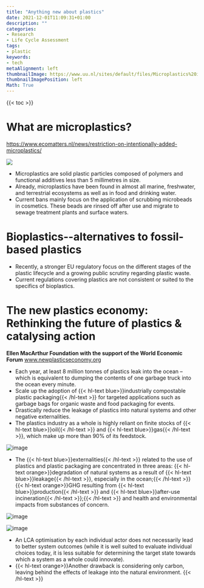 ```yaml
---
title: "Anything new about plastics"
date: 2021-12-01T11:09:31+01:00
description: ""
categories:
- Research
- Life Cycle Assessment
tags:
- plastic
keywords:
- tech
metaAlignment: left
thumbnailImage: https://www.uu.nl/sites/default/files/Microplastics%20in%20house%20dust%20%28%40%20Dick.Vethaak%29%20klein.jpg
thumbnailImagePosition: left
Math: True
---
```


<!--more-->
{{< toc >}}

# What are microplastics?
https://www.ecomatters.nl/news/restriction-on-intentionally-added-microplastics/

![](https://www.uu.nl/sites/default/files/Microplastics%20in%20house%20dust%20%28%40%20Dick.Vethaak%29%20klein.jpg)


* Microplastics are solid plastic particles composed of polymers and functional additives less than 5 millimetres in size.
* Already, microplastics have been found in almost all marine, freshwater, and terrestrial ecosystems as well as in food and drinking water.
* Current bans mainly focus on the application of scrubbing microbeads in cosmetics. These beads are rinsed off after use and migrate to sewage treatment plants and surface waters.

# Bioplastics--alternatives to fossil-based plastics
* Recently, a stronger EU regulatory focus on the different stages of the plastic lifecycle and a growing public scrutiny regarding plastic waste.
* Current regulations covering plastics are not consistent or suited to the specifics of bioplastics.

# The new plastics economy: Rethinking the future of plastics & catalysing action

**Ellen MacArthur Foundation with the support of the World Economic Forum**
www.newplasticseconomy.org

*  Each year, at least 8 million tonnes of plastics leak into the ocean –
which is equivalent to dumping the contents of one garbage truck into the ocean every minute.
* Scale up the adoption of {{< hl-text blue>}}industrially compostable plastic packaging{{< /hl-text >}} for targeted applications such as garbage bags for organic waste and food packaging for events.
* Drastically reduce the leakage of plastics into natural systems and other negative externalities.
* The plastics industry as a whole is highly reliant on finite stocks of {{< hl-text blue>}}oil{{< /hl-text >}} and {{< hl-text blue>}}gas{{< /hl-text >}}, which make up more than 90% of its feedstock.

![image](https://user-images.githubusercontent.com/65668613/144592480-44a05a72-a3ce-4895-9e9d-ba93b264f151.png)

* The {{< hl-text blue>}}externalities{{< /hl-text >}} related to the use of plastics and plastic packaging are concentrated in three areas: {{< hl-text orange>}}degradation of natural systems as a result of {{< hl-text blue>}}leakage{{< /hl-text >}}, especially in the ocean;{{< /hl-text >}} {{< hl-text orange>}}GHG resulting from {{< hl-text blue>}}production{{< /hl-text >}} and {{< hl-text blue>}}after-use incineration{{< /hl-text >}};{{< /hl-text >}} and health and environmental impacts from substances of concern.

![image](https://user-images.githubusercontent.com/65668613/144593058-aab346a7-d39b-4e35-a567-d0cc76409fa3.png)

![image](https://user-images.githubusercontent.com/65668613/144594091-d9bbfcf6-1053-4f41-aef8-87e8b39830ca.png)

*  An LCA optimisation by each individual actor does not necessarily lead to better system outcomes (while it is well suited to evaluate individual choices today, it is less suitable for determining the target state towards which a system as a whole could innovate).
* {{< hl-text orange>}}Another drawback is considering only carbon, leaving behind the effects of leakage into the natural environment. {{< /hl-text >}}
